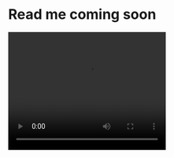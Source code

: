 # Read me coming soon

<video width="320" height="240" controls>
  <source src="https://i.gyazo.com/6ca33d3b915fc497abcd12392176fb41.mp4" type="video/mp4">
</video>